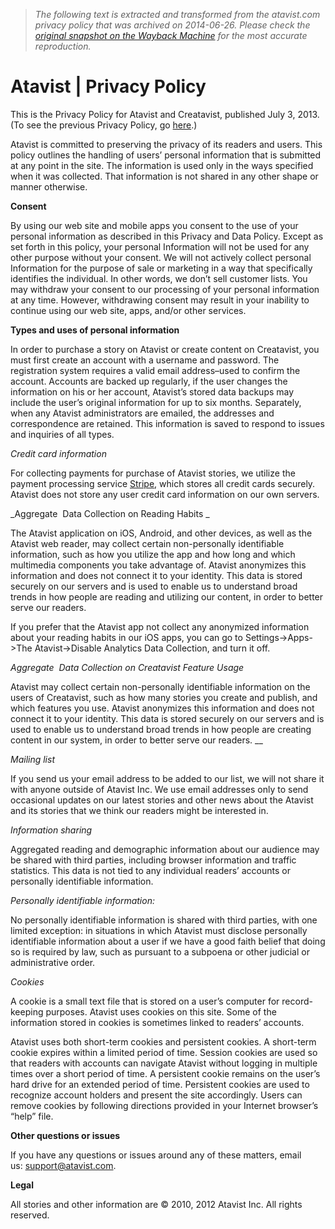 > *The following text is extracted and transformed from the atavist.com privacy policy that was archived on 2014-06-26. Please check the [original snapshot on the Wayback Machine](https://web.archive.org/web/20140626023554id_/https%3A//atavist.com/privacy-policy) for the most accurate reproduction.*

# Atavist | Privacy Policy

This is the Privacy Policy for Atavist and Creatavist, published July 3, 2013. (To see the previous Privacy Policy, go [here](https://web.archive.org/privacy-policy-published-07-03-2012).)

Atavist is committed to preserving the privacy of its readers and users. This policy outlines the handling of users’ personal information that is submitted at any point in the site. The information is used only in the ways specified when it was collected. That information is not shared in any other shape or manner otherwise.

**Consent**

By using our web site and mobile apps you consent to the use of your personal information as described in this Privacy and Data Policy. Except as set forth in this policy, your personal Information will not be used for any other purpose without your consent. We will not actively collect personal Information for the purpose of sale or marketing in a way that specifically identifies the individual. In other words, we don’t sell customer lists. You may withdraw your consent to our processing of your personal information at any time. However, withdrawing consent may result in your inability to continue using our web site, apps, and/or other services.

**Types and uses of personal information**

In order to purchase a story on Atavist or create content on Creatavist, you must first create an account with a username and password. The registration system requires a valid email address–used to confirm the account. Accounts are backed up regularly, if the user changes the information on his or her account, Atavist’s stored data backups may include the user’s original information for up to six months. Separately, when any Atavist administrators are emailed, the addresses and correspondence are retained. This information is saved to respond to issues and inquiries of all types.

_Credit card information_

For collecting payments for purchase of Atavist stories, we utilize the payment processing service [Stripe](https://stripe.com/), which stores all credit cards securely. Atavist does not store any user credit card information on our own servers.

_Aggregate  Data Collection on Reading Habits _

The Atavist application on iOS, Android, and other devices, as well as the Atavist web reader, may collect certain non-personally identifiable information, such as how you utilize the app and how long and which multimedia components you take advantage of. Atavist anonymizes this information and does not connect it to your identity. This data is stored securely on our servers and is used to enable us to understand broad trends in how people are reading and utilizing our content, in order to better serve our readers.

If you prefer that the Atavist app not collect any anonymized information about your reading habits in our iOS apps, you can go to Settings->Apps->The Atavist->Disable Analytics Data Collection, and turn it off.

_Aggregate  Data Collection on Creatavist Feature Usage_

Atavist may collect certain non-personally identifiable information on the users of Creatavist, such as how many stories you create and publish, and which features you use. Atavist anonymizes this information and does not connect it to your identity. This data is stored securely on our servers and is used to enable us to understand broad trends in how people are creating content in our system, in order to better serve our readers. __

_Mailing list_

If you send us your email address to be added to our list, we will not share it with anyone outside of Atavist Inc. We use email addresses only to send occasional updates on our latest stories and other news about the Atavist and its stories that we think our readers might be interested in.

_Information sharing_

Aggregated reading and demographic information about our audience may be shared with third parties, including browser information and traffic statistics. This data is not tied to any individual readers’ accounts or personally identifiable information.

_Personally identifiable information:_

No personally identifiable information is shared with third parties, with one limited exception: in situations in which Atavist must disclose personally identifiable information about a user if we have a good faith belief that doing so is required by law, such as pursuant to a subpoena or other judicial or administrative order.

_Cookies_

A cookie is a small text file that is stored on a user’s computer for record-keeping purposes. Atavist uses cookies on this site. Some of the information stored in cookies is sometimes linked to readers’ accounts.

Atavist uses both short-term cookies and persistent cookies. A short-term cookie expires within a limited period of time. Session cookies are used so that readers with accounts can navigate Atavist without logging in multiple times over a short period of time. A persistent cookie remains on the user’s hard drive for an extended period of time. Persistent cookies are used to recognize account holders and present the site accordingly. Users can remove cookies by following directions provided in your Internet browser’s “help” file.

**Other questions or issues**

If you have any questions or issues around any of these matters, email us: [support@atavist.com](mailto:support@atavist.com).

**Legal**

All stories and other information are © 2010, 2012 Atavist Inc. All rights reserved.
